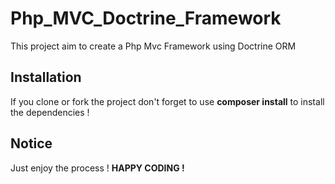 # Php_MVC_Doctrine_Framework
This project aim to create a Php Mvc Framework using Doctrine ORM

## Installation
If you clone or fork the project don't forget to use **composer install** to install the dependencies !

## Notice
Just enjoy the process ! **HAPPY CODING !**
